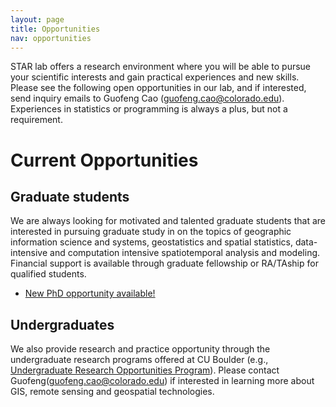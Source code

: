 ```yaml
---
layout: page
title: Opportunities
nav: opportunities
---
```


STAR lab offers a research environment where you will be able to pursue
your scientific interests and gain practical experiences and new skills.
Please see the following open opportunities in our lab, and if interested,
send inquiry emails to Guofeng Cao
([guofeng.cao@colorado.edu](mailto:guofeng.cao@colorado.edu)). Experiences
in statistics or programming is always a plus, but not a requirement.

# Current Opportunities

## Graduate students

We are always looking for motivated and talented graduate students that are
interested in pursuing graduate study in on the topics of geographic
information science and systems, geostatistics and spatial statistics,
data-intensive and computation intensive spatiotemporal analysis and
modeling. Financial support is available through graduate fellowship or
RA/TAship for qualified students. 

- [New PhD opportunity available!](http://www.spatstat.com/2020/10/10/recruiting/)

## Undergraduates 

We also provide research and practice opportunity through the undergraduate
research programs offered at CU Boulder (e.g., [Undergraduate Research
Opportunities Program](https://www.colorado.edu/urop/)). Please contact
Guofeng([guofeng.cao@colorado.edu](mailto:guofeng.cao@colorado.edu)) if
interested in learning more about GIS, remote sensing and geospatial
technologies. 

